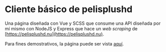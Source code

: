 # Cliente básico de pelisplushd

Una página diseñada con Vue y SCSS que consume una API diseñada por mí mismo con NodeJS y Express que hace un *web scraping* de [https://pelisplushd.nu](https://pelisplushd.nu).

Para fines demostrativos, la página puede ser vista [aquí](https://minimal-pelisplus-app.azurewebsites.net/).
